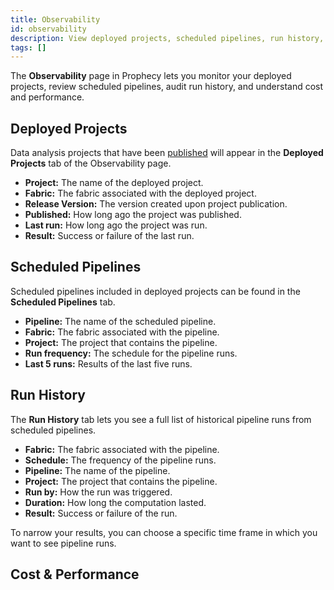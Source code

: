 ```yaml
---
title: Observability
id: observability
description: View deployed projects, scheduled pipelines, run history, and cost and performance
tags: []
---
```


The **Observability** page in Prophecy lets you monitor your deployed projects, review scheduled pipelines, audit run history, and understand cost and performance.

## Deployed Projects

Data analysis projects that have been [published](/analysts/development/version-control/) will appear in the **Deployed Projects** tab of the Observability page.

- **Project:** The name of the deployed project.
- **Fabric:** The fabric associated with the deployed project.
- **Release Version:** The version created upon project publication.
- **Published:** How long ago the project was published.
- **Last run:** How long ago the project was run.
- **Result:** Success or failure of the last run.

## Scheduled Pipelines

Scheduled pipelines included in deployed projects can be found in the **Scheduled Pipelines** tab.

- **Pipeline:** The name of the scheduled pipeline.
- **Fabric:** The fabric associated with the pipeline.
- **Project:** The project that contains the pipeline.
- **Run frequency:** The schedule for the pipeline runs.
- **Last 5 runs:** Results of the last five runs.

## Run History

The **Run History** tab lets you see a full list of historical pipeline runs from scheduled pipelines.

- **Fabric:** The fabric associated with the pipeline.
- **Schedule:** The frequency of the pipeline runs.
- **Pipeline:** The name of the pipeline.
- **Project:** The project that contains the pipeline.
- **Run by:** How the run was triggered.
- **Duration:** How long the computation lasted.
- **Result:** Success or failure of the run.

To narrow your results, you can choose a specific time frame in which you want to see pipeline runs.

## Cost & Performance
